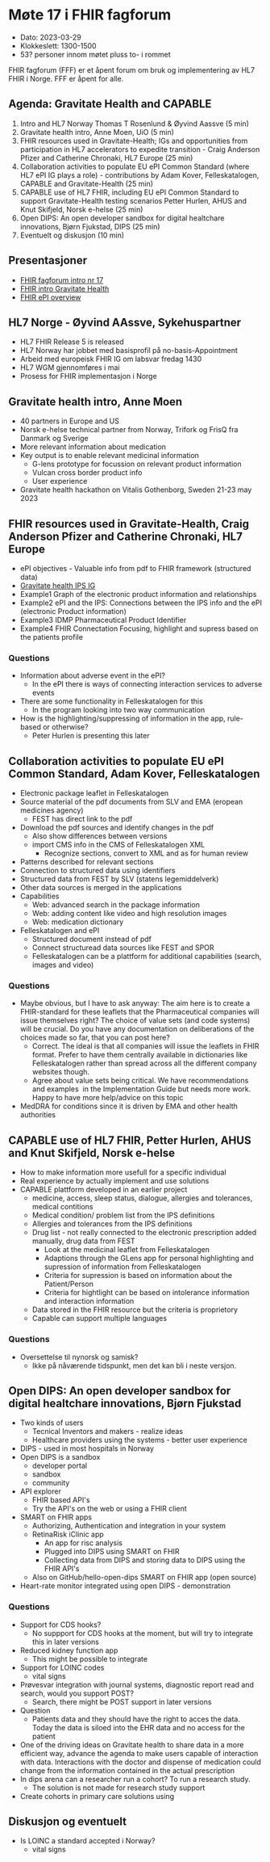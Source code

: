 # Møte 17 i FHIR fagforum

* Dato: 2023-03-29
* Klokkeslett: 1300-1500
* 53? personer innom møtet pluss to- i rommet

FHIR fagforum (FFF) er et åpent forum om bruk og implementering av HL7 FHIR i Norge. FFF er åpent for alle.

## Agenda: Gravitate Health and CAPABLE

1. Intro and HL7 Norway Thomas T Rosenlund & Øyvind Aassve (5 min)
2. Gravitate health intro, Anne Moen, UiO (5 min)
3. FHIR resources used in Gravitate-Health; IGs and opportunities from participation in HL7 accelerators to expedite transition - Craig Anderson Pfizer and Catherine Chronaki, HL7 Europe (25 min)
4. Collaboration activities to populate EU ePI Common Standard (where HL7 ePI IG plays a role) - contributions by Adam Kover, Felleskatalogen, CAPABLE and Gravitate-Health (25 min)
5. CAPABLE use of HL7 FHIR, including EU ePI Common Standard to support Gravitate-Health testing scenarios Petter Hurlen, AHUS and Knut Skifjeld, Norsk e-helse (25 min)
6. Open DIPS: An open developer sandbox for digital healtchare innovations, Bjørn Fjukstad, DIPS (25 min)
7. Eventuelt og diskusjon (10 min)

## Presentasjoner

* [FHIR fagforum intro nr 17](../presentasjon/2023-03-29-FHIR-fagforum-17.pdf)
* [FHIR intro Gravitate Health](../presentasjon/2023-03-39-FHIR-Gravitate-Health.pdf)
* [FHIR ePI overview](../presentasjon/2023-03-29-FHIR-ePI-overview.pdf)

## HL7 Norge - Øyvind AAssve, Sykehuspartner

* HL7 FHIR Release 5 is released
* HL7 Norway har jobbet med basisprofil på no-basis-Appointment
* Arbeid med europeisk FHIR IG om labsvar fredag 1430
* HL7 WGM gjennomføres i mai
* Prosess for FHIR implementasjon i Norge

## Gravitate health intro, Anne Moen

* 40 partners in Europe and US
* Norsk e-helse technical partner from Norway, Trifork og FrisQ fra Danmark og Sverige
* More relevant information about medication
* Key output is to enable relevant medicinal information
  * G-lens prototype for focussion on relevant product information
  * Vulcan cross border product info
  * User experience
* Gravitate health hackathon on Vitalis Gothenborg, Sweden 21-23 may 2023

## FHIR resources used in Gravitate-Health, Craig Anderson Pfizer and Catherine Chronaki, HL7 Europe

* ePI objectives - Valuable info from pdf to FHIR framework (structured data)
* [Gravitate health IPS IG](http://build.fhir.org/ig/HL7/emedicinal-product-info/index.html)
* Example1 Graph of the electronic product information and relationships
* Example2 ePI and the IPS: Connections between the IPS info and the ePI (electronic Product information)
* Example3 IDMP Pharmaceutical Product Identifier
* Example4 FHIR Connectation Focusing, highlight and supress based on the patients profile

### Questions

* Information about adverse event in the ePI?
  * In the ePI there is ways of connecting interaction services to adverse events
* There are some functionality in Felleskatalogen for this
  * In the program looking into two way communication  
* How is the highlighting/suppressing of information in the app, rule-based or otherwise?
  * Peter Hurlen is presenting this later

## Collaboration activities to populate EU ePI Common Standard, Adam Kover, Felleskatalogen

* Electronic package leaflet in Felleskatalogen
* Source material of the pdf documents from SLV and EMA (eropean medicines agency)
  * FEST has direct link to the pdf
* Download the pdf sources and identify changes in the pdf
  * Also show differences between versions
  * import CMS info in the CMS of Felleskatalogen XML
    * Recognize sections, convert to XML and as for human review
* Patterns described for relevant sections
* Connection to structured data using identifiers
* Structured data from FEST by SLV (statens legemiddelverk)
* Other data sources is merged in the applications
* Capabilities  
  * Web: advanced search in the package information
  * Web: adding content like video and high resolution images
  * Web: medication dictionary
* Felleskatalogen and ePI
  * Structured document instead of pdf
  * Connect structuread data sources like FEST and SPOR
  * Felleskatalogen can be a plattform for additional capabilities (search, images and video)

### Questions

* Maybe obvious, but I have to ask anyway: The aim here is to create a FHIR-standard for these leaflets that the Pharmaceutical companies will issue themselves right? The choice of value sets (and code systems) will be crucial. Do you have any documentation on deliberations of the choices made so far, that you can post here?
  * Correct. The ideal is that all companies will issue the leaflets in FHIR format. Prefer to have them centrally available in dictionaries like Felleskatalogen rather than spread across all the different company websites though.  
  * Agree about value sets being critical. We have recommendations and examples  in the Implementation Guide but needs more work. Happy to have more help/advice on this topic
* MedDRA for conditions since it is driven by EMA and other health authorities

## CAPABLE use of HL7 FHIR, Petter Hurlen, AHUS and Knut Skifjeld, Norsk e-helse

* How to make information more usefull for a specific individual
* Real experience by actually implement and use solutions
* CAPABLE plattform developed in an earlier project
  * medicine, access, sleep status, dialogue, allergies and tolerances, medical contitions
  * Medical condition/ problem list from the IPS definitions
  * Allergies and tolerances from the IPS definitions
  * Drug list - not really connected to the electronic prescription added manually, drug data from FEST
    * Look at the medicinal leaflet from Felleskatalogen
    * Adaptions through the GLens app for personal highlighting and supression of information from Felleskatalogen
    * Criteria for supression is based on information about the Patient/Person
    * Criteria for hightlight can be based on intolerance information and interaction information
  * Data stored in the FHIR resource but the criteria is proprietory
  * Capable can support multiple languages

### Questions

* Oversettelse til nynorsk og samisk?
  * Ikke på nåværende tidspunkt, men det kan bli i neste versjon.

## Open DIPS: An open developer sandbox for digital healtchare innovations, Bjørn Fjukstad

* Two kinds of users
  * Tecnical Inventors and makers - realize ideas
  * Healthcare providers using the systems - better user experience
* DIPS - used in most hospitals in Norway
* Open DIPS is a sandbox
  * developer portal
  * sandbox
  * community
* API explorer
  * FHIR based API's
  * Try the API's on the web or using a FHIR client
* SMART on FHIR apps
  * Authorizing, Authentication and integration in your system
  * RetinaRisk iClinic app
    * An app for risc analysis
    * Plugged into DIPS using SMART on FHIR
    * Collecting data from DIPS and storing data to DIPS using the FHIR API's
  * Also on GitHub/hello-open-dips SMART on FHIR app (open source)
* Heart-rate monitor integrated using open DIPS - demonstration

### Questions

* Support for CDS hooks?
  * No suppport for CDS hooks at the moment, but will try to integrate this in later versions
* Reduced kidney function app
  * This might be possible to integrate
* Support for LOINC codes
  * vital signs
* Prøvesvar integration with journal systems, diagnostic report read and search, would you support POST?
  * Search, there might be POST support in later versions
* Question
  * Patients data and they should have the right to acces the data. Today the data is siloed into the EHR data and no access for the patient
* One of the driving ideas on Gravitate health to share data in a more efficient way, advance the agenda to make users capable of interaction with data. Interactions with the doctor and dispense of medication could change from the information contained in the actual prescription
* In dips arena can a researcher run a cohort? To run a research study.
  * The solution is not made for research study support
* Create cohorts in primary care solutions using

## Diskusjon og eventuelt

* Is LOINC a standard accepted i Norway?
  * vital signs